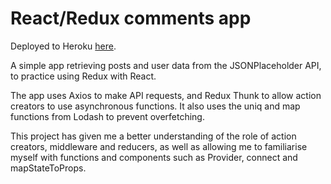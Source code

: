 # React/Redux comments app

Deployed to Heroku <a href = "https://young-reaches-78823.herokuapp.com/">here</a>.

A simple app retrieving posts and user data from the JSONPlaceholder API, to practice using Redux with React.

The app uses Axios to make API requests, and Redux Thunk to allow action creators to use asynchronous functions.  It also uses the uniq and map functions from Lodash to prevent overfetching.

This project has given me a better understanding of the role of action creators, middleware and reducers, as well as allowing me to familiarise myself with functions and components such as Provider, connect and mapStateToProps.